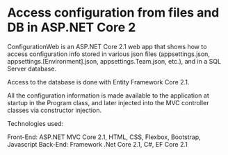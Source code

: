 # Access configuration from files and DB in ASP.NET Core 2

ConfigurationWeb is an ASP.NET Core 2.1 web app that shows how to access configuration info stored in various json files (appsettings.json, appsettings.[Environment].json, appsettings.Team.json, etc.), and in a SQL Server database.

Access to the database is done with Entity Framework Core 2.1.

All the configuration information is made available to the application at startup in the Program class, and later injected into the MVC controller classes via constructor injection.

Technologies used:

Front-End: ASP.NET MVC Core 2.1, HTML, CSS, Flexbox, Bootstrap, Javascript
Back-End: Framework .Net Core 2.1, C#, EF Core 2.1
